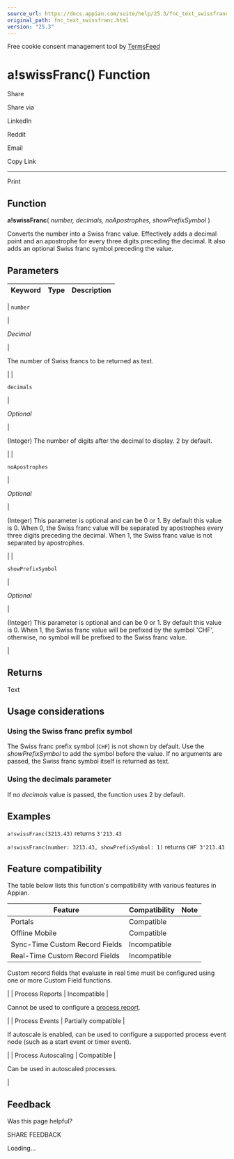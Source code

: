 ```yaml
---
source_url: https://docs.appian.com/suite/help/25.3/fnc_text_swissfranc.html
original_path: fnc_text_swissfranc.html
version: "25.3"
---
```


Free cookie consent management tool by [TermsFeed](https://www.termsfeed.com/)

# a!swissFranc() Function

Share

Share via

LinkedIn

Reddit

Email

Copy Link

* * *

Print

## Function

**a!swissFranc**( _number, decimals, noApostrophes, showPrefixSymbol_ )

Converts the number into a Swiss franc value. Effectively adds a decimal point and an apostrophe for every three digits preceding the decimal. It also adds an optional Swiss franc symbol preceding the value.

## Parameters

| Keyword | Type | Description |
| --- | --- | --- |
|
`number`

 |

_Decimal_

 |

The number of Swiss francs to be returned as text.

 |
|

`decimals`

 |

_Optional_

 |

(Integer) The number of digits after the decimal to display. 2 by default.

 |
|

`noApostrophes`

 |

_Optional_

 |

(Integer) This parameter is optional and can be 0 or 1. By default this value is 0. When 0, the Swiss franc value will be separated by apostrophes every three digits preceding the decimal. When 1, the Swiss franc value is not separated by apostrophes.

 |
|

`showPrefixSymbol`

 |

_Optional_

 |

(Integer) This parameter is optional and can be 0 or 1. By default this value is 0. When 1, the Swiss franc value will be prefixed by the symbol 'CHF', otherwise, no symbol will be prefixed to the Swiss franc value.

 |

## Returns

Text

## Usage considerations

### Using the Swiss franc prefix symbol

The Swiss franc prefix symbol (`CHF`) is not shown by default. Use the _showPrefixSymbol_ to add the symbol before the value. If no arguments are passed, the Swiss franc symbol itself is returned as text.

### Using the decimals parameter

If no _decimals_ value is passed, the function uses 2 by default.

## Examples

`a!swissFranc(3213.43)` returns `3'213.43`

`a!swissFranc(number: 3213.43, showPrefixSymbol: 1)` returns `CHF 3'213.43`

## Feature compatibility

The table below lists this function's compatibility with various features in Appian.

| Feature | Compatibility | Note |
| --- | --- | --- |
| Portals | Compatible |  |
| Offline Mobile | Compatible |  |
| Sync-Time Custom Record Fields | Incompatible |  |
| Real-Time Custom Record Fields | Incompatible |
Custom record fields that evaluate in real time must be configured using one or more Custom Field functions.

 |
| Process Reports | Incompatible |

Cannot be used to configure a [process report](Process_Reports.html).

 |
| Process Events | Partially compatible |

If autoscale is enabled, can be used to configure a supported process event node (such as a start event or timer event).

 |
| Process Autoscaling | Compatible |

Can be used in autoscaled processes.

 |

## Feedback

Was this page helpful?

SHARE FEEDBACK

Loading...